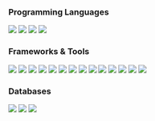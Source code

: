 <h3>Programming Languages</h3>
<p>
  <img src="https://img.shields.io/badge/C/C++-00599D?style=for-the-badge&logo=cplusplus&logoColor=white" />
  <img src="https://img.shields.io/badge/C%23-813084?style=for-the-badge&logo=csharp&logoColor=white" />
  <img src="https://img.shields.io/badge/JavaScript-EAD41C?style=for-the-badge&logo=javascript&logoColor=black" />
  <img src="https://img.shields.io/badge/XAML-0C54C2?style=for-the-badge&logo=xaml&logoColor=white" />
</p>

<h3>Frameworks & Tools</h3>
<p>
  <img src="https://img.shields.io/badge/.Net%20Core-0078D4?style=for-the-badge&logo=dotnet&logoColor=white" />
  <img src="https://img.shields.io/badge/EF%20Core-0078D4?style=for-the-badge&logo=dotnet&logoColor=white" />
  <img src="https://img.shields.io/badge/Web%20API%20Core-0078D4?style=for-the-badge&logo=dotnet&logoColor=white" />
  <img src="https://img.shields.io/badge/LINQ-813084?style=for-the-badge&logo=dotnet&logoColor=white" />
  <img src="https://img.shields.io/badge/Identity-813084?style=for-the-badge&logo=dotnet&logoColor=white" />
  <img src="https://img.shields.io/badge/JWT-000000?style=for-the-badge&logo=jsonwebtokens&logoColor=white" />
  <img src="https://img.shields.io/badge/RabbitMQ-FF6600?style=for-the-badge&logo=rabbitmq&logoColor=white" />
  <img src="https://img.shields.io/badge/Docker-2496ED?style=for-the-badge&logo=docker&logoColor=white" />
  <img src="https://img.shields.io/badge/Stripe-008CDD?style=for-the-badge&logo=stripe&logoColor=white" />
  <img src="https://img.shields.io/badge/Node.js-7EB903?style=for-the-badge&logo=node.js&logoColor=white" />
  <img src="https://img.shields.io/badge/Express.js-000000?style=for-the-badge&logo=express&logoColor=white" />
  <img src="https://img.shields.io/badge/Mongoose-880000?style=for-the-badge&logo=mongoose&logoColor=white" />
  <img src="https://img.shields.io/badge/WPF-0078D4?style=for-the-badge&logo=windows&logoColor=white" />
  <img src="https://img.shields.io/badge/Win%20Form-0078D4?style=for-the-badge&logo=windows&logoColor=white" />
</p>

<h3>Databases</h3>
<p>
  <img src="https://img.shields.io/badge/MySQL-417399?style=for-the-badge&logo=mysql&logoColor=white" />
  <img src="https://img.shields.io/badge/MSSQL-FFB200?style=for-the-badge&logo=microsoft-sql-server&logoColor=black" />
  <img src="https://img.shields.io/badge/MongoDB-4CA448?style=for-the-badge&logo=mongodb&logoColor=white" />
</p>
